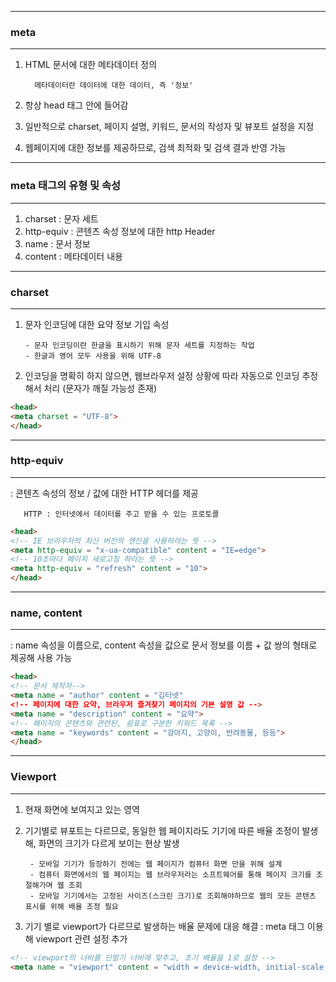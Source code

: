 -----
### meta 
-----
1. HTML 문서에 대한 메타데이터 정의

         메타데이터란 데이터에 대한 데이터, 즉 '정보'

2. 항상 head 태그 안에 들어감
3. 일반적으로 charset, 페이지 설명, 키워드, 문서의 작성자 및 뷰포트 설정을 지정
4. 웹페이지에 대한 정보를 제공하므로, 검색 최적화 및 검색 결과 반영 가능

-----
### meta 태그의 유형 및 속성
-----
1. charset : 문자 세트
2. http-equiv : 콘텐츠 속성 정보에 대한 http Header
3. name : 문서 정보
4. content : 메타데이터 내용

-----
### charset
-----
1. 문자 인코딩에 대한 요약 정보 기입 속성

       - 문자 인코딩이란 한글을 표시하기 위해 문자 세트를 지정하는 작업
       - 한글과 영어 모두 사용을 위해 UTF-8

2. 인코딩을 명확히 하지 않으면, 웹브라우저 설정 상황에 따라 자동으로 인코딩 추정해서 처리 (문자가 깨질 가능성 존재)
   
```html
<head>
<meta charset = "UTF-8">
</head>
```

-----
### http-equiv
-----
: 콘텐츠 속성의 정보 / 값에 대한 HTTP 헤더를 제공

       HTTP : 인터넷에서 데이터를 주고 받을 수 있는 프로토콜

```html
<head>
<!-- IE 브라우저의 최신 버전의 엔진을 사용하라는 뜻 -->
<meta http-equiv = "x-ua-compatible" content = "IE=edge">
<!-- 10초마다 페이지 새로고침 하라는 뜻 -->
<meta http-equiv = "refresh" content = "10">
</head>
```

-----
### name, content
-----
: name 속성을 이름으로, content 속성을 값으로 문서 정보를 이름 + 값 쌍의 형태로 제공해 사용 가능

```html
<head>
<!-- 문서 제작자-->
<meta name = "author" content = "김터넷"
<!-- 페이지에 대한 요약, 브라우저 즐겨찾기 페이지의 기본 설명 값 -->
<meta name = "description" content = "요약">
<!-- 페이지의 콘텐츠와 관련된, 쉼표로 구분한 키워드 목록 -->
<meta name = "keywords" content = "강아지, 고양이, 반려동물, 등등">
</head>
```

-----
### Viewport
-----
1. 현재 화면에 보여지고 있는 영역
2. 기기별로 뷰포트는 다르므로, 동일한 웹 페이지라도 기기에 따른 배율 조정이 발생해, 화면의 크기가 다르게 보이는 현상 발생

        - 모바일 기기가 등장하기 전에는 웹 페이지가 컴퓨터 화면 만을 위해 설계
        - 컴퓨터 화면에서의 웹 페이지는 웹 브라우저라는 소프트웨어를 통해 페이지 크기를 조절해가며 웹 조회
        - 모바일 기기에서는 고정된 사이즈(스크린 크기)로 조회해야하므로 웹의 모든 콘텐츠 표시를 위해 배율 조정 필요

3. 기기 별로 viewport가 다르므로 발생하는 배율 문제에 대응 해결
   : meta 태그 이용해 viewport 관련 설정 추가

```html
<!-- viewport의 너비를 단말기 너비에 맞추고, 초기 배율을 1로 설정 -->
<meta name = "viewport" content = "width = device-width, initial-scale = 1.0">
```
